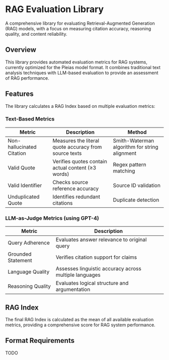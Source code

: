 # RAG Evaluation Library

A comprehensive library for evaluating Retrieval-Augmented Generation (RAG) models, with a focus on measuring citation accuracy, reasoning quality, and content reliability.

## Overview

This library provides automated evaluation metrics for RAG systems, currently optimized for the Pleias model format. It combines traditional text analysis techniques with LLM-based evaluation to provide an assessment of RAG performance.

## Features

The library calculates a RAG Index based on multiple evaluation metrics:

### Text-Based Metrics

| Metric | Description | Method |
|--------|-------------|---------|
| Non-hallucinated Citation | Measures the literal quote accuracy from source texts | Smith-Waterman algorithm for string alignment |
| Valid Quote | Verifies quotes contain actual content (≥3 words) | Regex pattern matching |
| Valid Identifier | Checks source reference accuracy | Source ID validation |
| Unduplicated Quote | Identifies redundant citations | Duplicate detection |

### LLM-as-Judge Metrics (using GPT-4)

| Metric | Description |
|--------|-------------|
| Query Adherence | Evaluates answer relevance to original query |
| Grounded Statement | Verifies citation support for claims |
| Language Quality | Assesses linguistic accuracy across multiple languages |
| Reasoning Quality | Evaluates logical structure and argumentation |

## RAG Index

The final RAG Index is calculated as the mean of all available evaluation metrics, providing a comprehensive score for RAG system performance.


## Format Requirements

TODO

